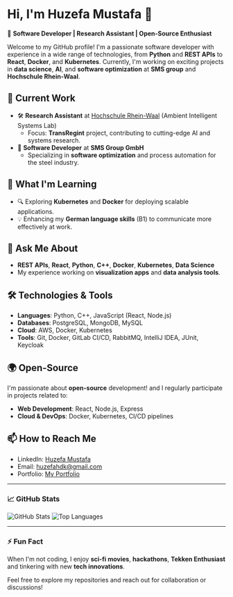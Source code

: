 # Hi, I'm Huzefa Mustafa 👋  
🚀 **Software Developer | Research Assistant | Open-Source Enthusiast**  

Welcome to my GitHub profile! I'm a passionate software developer with experience in a wide range of technologies, from **Python** and **REST APIs** to **React**, **Docker**, and **Kubernetes**. Currently, I'm working on exciting projects in **data science**, **AI**, and **software optimization** at **SMS group** and **Hochschule Rhein-Waal**.

## 🔭 Current Work
- 🛠️ **Research Assistant** at [Hochschule Rhein-Waal](https://transform-hsrw.org/was-ist-transregint/das-team/) (Ambient Intelligent Systems Lab)  
  - Focus: **TransRegint** project, contributing to cutting-edge AI and systems research.
- 🚀 **Software Developer** at **SMS Group GmbH**  
  - Specializing in **software optimization** and process automation for the steel industry.

## 🌱 What I'm Learning
- 🔍 Exploring **Kubernetes** and **Docker** for deploying scalable applications.
- 💡 Enhancing my **German language skills** (B1) to communicate more effectively at work.

## 💬 Ask Me About
- **REST APIs**, **React**, **Python**, **C++**, **Docker**, **Kubernetes**, **Data Science**
- My experience working on **visualization apps** and **data analysis tools**.

## 🛠️ Technologies & Tools
- **Languages**: Python, C++, JavaScript (React, Node.js)
- **Databases**: PostgreSQL, MongoDB, MySQL
- **Cloud**: AWS, Docker, Kubernetes
- **Tools**: Git, Docker, GitLab CI/CD, RabbitMQ, IntelliJ IDEA, JUnit, Keycloak

## 🌍 Open-Source
I'm passionate about **open-source** development! and I regularly participate in projects related to:
- **Web Development**: React, Node.js, Express
- **Cloud & DevOps**: Docker, Kubernetes, CI/CD pipelines

## 📫 How to Reach Me
- LinkedIn: [Huzefa Mustafa](https://www.linkedin.com/in/huzefamustafa)
- Email: huzefahdk@gmail.com  
- Portfolio: [My Portfolio](#)

---

### 📈 GitHub Stats

![GitHub Stats](https://github-readme-stats.vercel.app/api?username=huzefa-mustafa&show_icons=true&theme=radical)
![Top Languages](https://github-readme-stats.vercel.app/api/top-langs/?username=huzefa-mustafa&layout=compact&theme=radical)

---

### ⚡ Fun Fact
When I'm not coding, I enjoy **sci-fi movies**, **hackathons**, ****Tekken Enthusiast**** and tinkering with new **tech innovations**.

Feel free to explore my repositories and reach out for collaboration or discussions!
